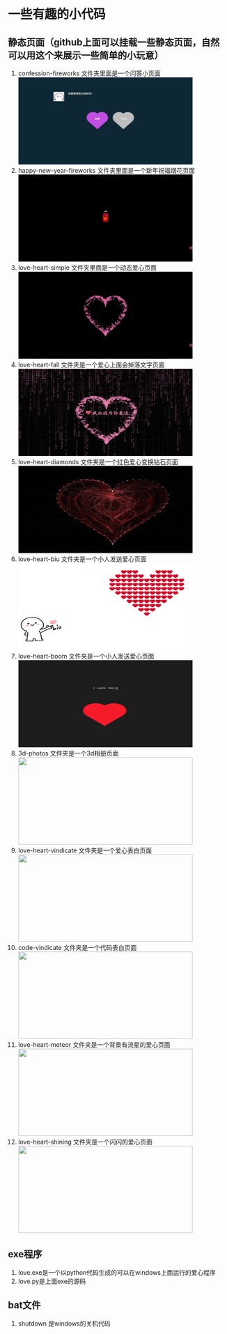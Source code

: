

# 一些有趣的小代码

## 静态页面（github上面可以挂载一些静态页面，自然可以用这个来展示一些简单的小玩意）

   1. confession-fireworks 文件夹里面是一个问答小页面
      <a href="https://shmily-xx.github.io/love-heart/confession-fireworks"><img src="./imgs/WX20250609-142228.png" style="height: 200px;width: 400px" /></a>
   2. happy-new-year-fireworks 文件夹里面是一个新年祝福烟花页面
      <a href="https://shmily-xx.github.io/love-heart/happy-new-year-fireworks"><img src="./imgs/WX20250121-090345.png" style="height: 200px;width: 400px" /></a>
   3. love-heart-simple 文件夹里面是一个动态爱心页面
      <a href="https://shmily-xx.github.io/love-heart/love-heart-simple"><img src="./imgs/WX20250121-090311.png" style="height: 200px;width: 400px" /></a>
   4. love-heart-fall 文件夹是一个爱心上面会掉落文字页面
      <a href="https://shmily-xx.github.io/love-heart/love-heart-fall"><img src="./imgs/WX20250609-142229.jpg" style="height: 200px;width: 400px" /></a>
   5. love-heart-diamonds 文件夹是一个红色爱心变换钻石页面
      <a href="https://shmily-xx.github.io/love-heart/love-heart-diamonds"><img src="./imgs/love-heart-diamonds.jpg" style="height: 200px;width: 400px" /></a>
   6. love-heart-biu 文件夹是一个小人发送爱心页面
      <a href="https://shmily-xx.github.io/love-heart/love-heart-biu"><img src="./imgs/love-heart-biu.jpg" style="height: 200px;width: 400px" /></a>
   7. love-heart-boom 文件夹是一个小人发送爱心页面
      <a href="https://shmily-xx.github.io/love-heart/love-heart-boom"><img src="./imgs/WechatIMG2059.jpg" style="height: 200px;width: 400px" /></a>
   8. 3d-photos 文件夹是一个3d相册页面
      <a href="https://shmily-xx.github.io/love-heart/love-heart-boom"><img src="" style="height: 200px;width: 400px" /></a>
   9. love-heart-vindicate 文件夹是一个爱心表白页面
      <a href="https://shmily-xx.github.io/love-heart/love-heart-vindicate"><img src="" style="height: 200px;width: 400px" /></a>
   10. code-vindicate 文件夹是一个代码表白页面
      <a href="https://shmily-xx.github.io/love-heart/code-vindicate"><img src="" style="height: 200px;width: 400px" /></a>
   11. love-heart-meteor 文件夹是一个背景有流星的爱心页面
      <a href="https://shmily-xx.github.io/love-heart/love-heart-meteor"><img src="" style="height: 200px;width: 400px" /></a>
   12. love-heart-shining 文件夹是一个闪闪的爱心页面
      <a href="https://shmily-xx.github.io/love-heart/love-heart-shining"><img src="" style="height: 200px;width: 400px" /></a>

## exe程序
   1. love.exe是一个以python代码生成的可以在windows上面运行的爱心程序
   2.  love.py是上面exe的源码

## bat文件
   1.  shutdown 是windows的关机代码
